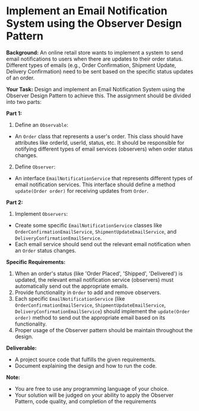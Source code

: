 # Implement an Email Notification System using the Observer Design Pattern

**Background:**
An online retail store wants to implement a system to send email notifications to users when there are updates to their order status. Different types of emails (e.g., Order Confirmation, Shipment Update, Delivery Confirmation) need to be sent based on the specific status updates of an order.

**Your Task:**
Design and implement an Email Notification System using the Observer Design Pattern to achieve this. The assignment should be divided into two parts:

**Part 1:**

1. Define an `Observable`:
- An `Order` class that represents a user's order. This class should have attributes like orderId, userId, status, etc. It should be responsible for notifying different types of email services (observers) when order status changes.

2. Define `Observer`:
- An interface `EmailNotificationService` that represents different types of email notification services. This interface should define a method `update(Order order)` for receiving updates from `Order`.

**Part 2:**

1. Implement `Observers`:
- Create some specific `EmailNotificationService` classes like `OrderConfirmationEmailService`, `ShipmentUpdateEmailService`, and `DeliveryConfirmationEmailService`.
- Each email service should send out the relevant email notification when an `Order` status changes.

**Specific Requirements:**

1. When an order's status (like 'Order Placed', 'Shipped', 'Delivered') is updated, the relevant email notification service (observers) must automatically send out the appropriate emails.
2. Provide functionality in `Order` to add and remove observers.
3. Each specific `EmailNotificationService` (like `OrderConfirmationEmailService`, `ShipmentUpdateEmailService`, `DeliveryConfirmationEmailService`) should implement the `update(Order order)` method to send out the appropriate email based on its functionality.
4. Proper usage of the Observer pattern should be maintain throughout the design.

**Deliverable:**
- A project source code that fulfills the given requirements.
- Document explaining the design and how to run the code.

**Note:**

- You are free to use any programming language of your choice.
- Your solution will be judged on your ability to apply the Observer Pattern, code quality, and completion of the requirements
